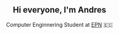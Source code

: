<h2 align="center">
  Hi everyone, I'm Andres
</h2>

<p align = "center">
  Computer Enginnering Student at <a href="https://www.epn.edu.ec/">EPN</a>  🇪🇨
</p>
  
